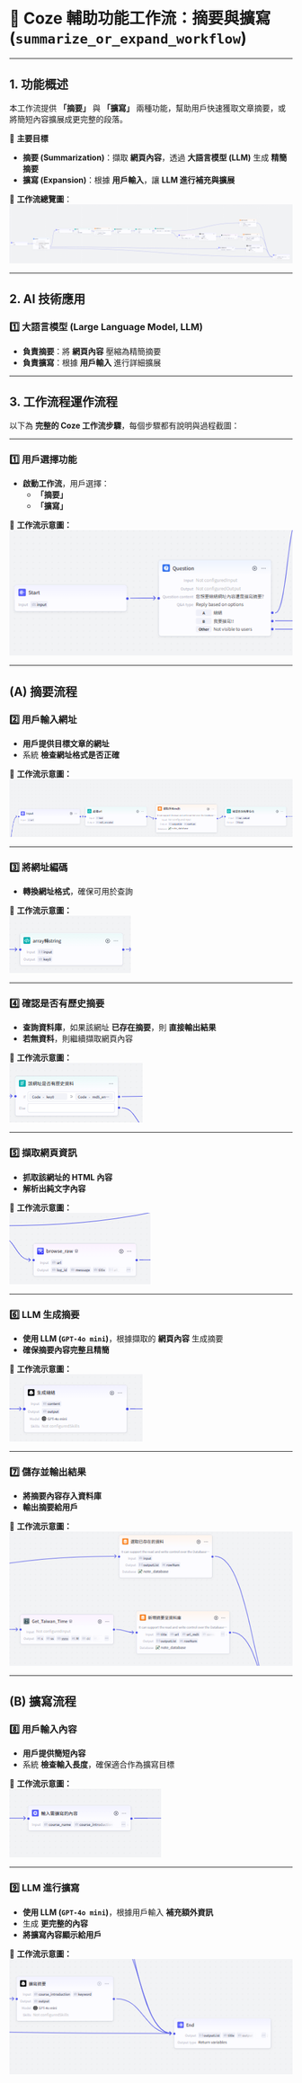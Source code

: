 # 📝 Coze 輔助功能工作流：摘要與擴寫 (`summarize_or_expand_workflow`)

---

## 1. 功能概述

本工作流提供 **「摘要」** 與 **「擴寫」** 兩種功能，幫助用戶快速獲取文章摘要，或將簡短內容擴展成更完整的段落。

📌 **主要目標**
- **摘要 (Summarization)**：擷取 **網頁內容**，透過 **大語言模型 (LLM)** 生成 **精簡摘要**
- **擴寫 (Expansion)**：根據 **用戶輸入**，讓 **LLM 進行補充與擴展**

📌 **工作流總覽圖**：
![輔助功能總覽](images/summarize_or_expand.png)

---

## 2. AI 技術應用

### **1️⃣ 大語言模型 (Large Language Model, LLM)**
   - **負責摘要**：將 **網頁內容** 壓縮為精簡摘要
   - **負責擴寫**：根據 **用戶輸入** 進行詳細擴展

---

## 3. 工作流程運作流程

以下為 **完整的 Coze 工作流步驟**，每個步驟都有說明與過程截圖：

---

### 1️⃣ **用戶選擇功能**
- **啟動工作流**，用戶選擇：
  - **「摘要」**
  - **「擴寫」**

📌 **工作流示意圖：**  
![用戶選擇功能](images/summarize_or_expand_1.png)

---

## **(A) 摘要流程**

### 2️⃣ **用戶輸入網址**
- **用戶提供目標文章的網址**
- 系統 **檢查網址格式是否正確**

📌 **工作流示意圖：**  
![用戶輸入網址](images/summarize_or_expand_2.png)

---

### 3️⃣ **將網址編碼**
- **轉換網址格式**，確保可用於查詢

📌 **工作流示意圖：**  
![網址編碼](images/summarize_or_expand_3.png)

---

### 4️⃣ **確認是否有歷史摘要**
- **查詢資料庫**，如果該網址 **已存在摘要**，則 **直接輸出結果**
- **若無資料**，則繼續擷取網頁內容

📌 **工作流示意圖：**  
![確認歷史摘要](images/summarize_or_expand_4.png)

---

### 5️⃣ **擷取網頁資訊**
- **抓取該網址的 HTML 內容**
- **解析出純文字內容**

📌 **工作流示意圖：**  
![擷取網頁內容](images/summarize_or_expand_5.png)

---

### 6️⃣ **LLM 生成摘要**
- **使用 LLM (`GPT-4o mini`)**，根據擷取的 **網頁內容** 生成摘要
- **確保摘要內容完整且精簡**

📌 **工作流示意圖：**  
![LLM 生成摘要](images/summarize_or_expand_6.png)

---

### 7️⃣ **儲存並輸出結果**
- **將摘要內容存入資料庫**
- **輸出摘要給用戶**

📌 **工作流示意圖：**  
![儲存並輸出摘要](images/summarize_or_expand_7.png)

---

## **(B) 擴寫流程**

### 8️⃣ **用戶輸入內容**
- **用戶提供簡短內容**
- 系統 **檢查輸入長度**，確保適合作為擴寫目標

📌 **工作流示意圖：**  
![用戶輸入擴寫內容](images/summarize_or_expand_8.png)

---

### 9️⃣ **LLM 進行擴寫**
- **使用 LLM (`GPT-4o mini`)**，根據用戶輸入 **補充額外資訊**
- 生成 **更完整的內容**
- **將擴寫內容顯示給用戶**

📌 **工作流示意圖：**  
![LLM 擴寫內容](images/summarize_or_expand_9.png)


